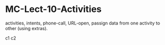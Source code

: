 # MC-Lect-10-Activities
activities, intents, phone-call, URL-open, passign data from one activity to other (using extras).

c1
c2
